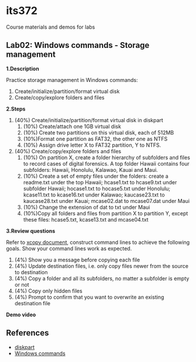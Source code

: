 # its372
Course materials and demos for labs

## Lab02: Windows commands - Storage management

**1.Description**

Practice storage management in Windows commands:
1. Create/initialize/partition/format virtual disk
2. Create/copy/explore folders and files

**2.Steps**

1. (40%) Create/initialize/partition/format virtual disk in diskpart
   1. (10%) Create/attach one 1GB virtual disk
   2. (10%) Create two partitions on this virtual disk, each of 512MB
   3. (10%)Format one partition as FAT32, the other one as NTFS
   4. (10%) Assign drive letter X to FAT32 partition, Y to NTFS.
2. (40%) Create/copy/explore folders and files
   1. (10%) On partition X, create a folder hierarchy of subfolders and files to record cases of digital forensics. A top folder Hawaii contains four subfolders: Hawaii, Honolulu, Kalawao, Kauai and Maui.
   2. (10%) Create a set of empty files under the folders: create a readme.txt under the top Hawaii; hcase1.txt to hcase9.txt under subfolder Hawaii; hocase1.txt to hocase5.txt under Honolulu; kcase11.txt to kcase16.txt under Kalawao; kaucase23.txt to kaucase28.txt under Kauai; mcase02.dat to mcase07.dat under Maui
   3. (10%) Change the extension of dat to txt under Maui
   4. (10%)Copy all folders and files from partition X to partition Y, except these files: hcase5.txt, kcase13.txt and mcase04.txt

**3.Review questions** 

Refer to [xcopy document](https://docs.microsoft.com/en-us/windows-server/administration/windows-commands/xcopy), construct command lines to achieve the following goals. Show your command lines work as expected.
   1. (4%) Show you a message before copying each file
   2. (4%) Update destination files, i.e. only copy files newer from the source to destination
   3. (4%) Copy a folder and all its subfolders, no matter a subfolder is empty or not
   4. (4%) Copy only hidden files
   5. (4%) Prompt to confirm that you want to overwrite an existing destination file


**Demo video**


## References
* [diskpart](https://docs.microsoft.com/en-us/windows-server/administration/windows-commands/diskpart)
* [Windows commands](https://docs.microsoft.com/en-us/windows-server/administration/windows-commands/windows-commands)

